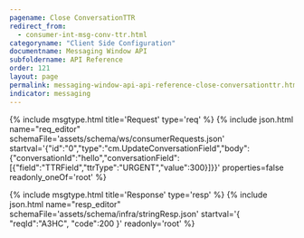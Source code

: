 ```yaml
---
pagename: Close ConversationTTR
redirect_from:
  - consumer-int-msg-conv-ttr.html
categoryname: "Client Side Configuration"
documentname: Messaging Window API
subfoldername: API Reference
order: 121
layout: page
permalink: messaging-window-api-api-reference-close-conversationttr.html
indicator: messaging
---
```


{% include msgtype.html title='Request' type='req' %}
{% include json.html name="req_editor"
    schemaFile='assets/schema/ws/consumerRequests.json'
    startval='{"id":"0","type":"cm.UpdateConversationField","body":{"conversationId":"hello","conversationField":[{"field":"TTRField","ttrType":"URGENT","value":300}]}}'
    properties=false
    readonly_oneOf='root' %}

{% include msgtype.html title='Response' type='resp' %}
{% include json.html name="resp_editor" schemaFile='assets/schema/infra/stringResp.json' startval='{ "reqId":"A3HC", "code":200 }' readonly='root' %}
